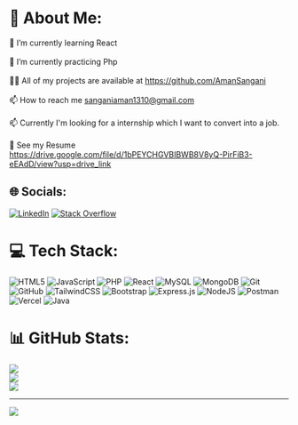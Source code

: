 # 💫 About Me:
🔭 I’m currently learning React <br><br>🌱 I’m currently practicing Php<br><br>👨‍💻 All of my projects are available at https://github.com/AmanSangani<br><br>📫 How to reach me sanganiaman1310@gmail.com<br><br>📫 Currently I'm looking for a internship which I want to convert into a job.<br><br>📄 See my Resume https://drive.google.com/file/d/1bPEYCHGVBIBWB8V8yQ-PirFiB3-eEAdD/view?usp=drive_link


## 🌐 Socials:
[![LinkedIn](https://img.shields.io/badge/LinkedIn-%230077B5.svg?logo=linkedin&logoColor=white)](https://www.linkedin.com/in/aman-sangani-0797452a5/) [![Stack Overflow](https://img.shields.io/badge/-Stackoverflow-FE7A16?logo=stack-overflow&logoColor=white)](https://stackoverflow.com/users/25010777) 

# 💻 Tech Stack:
![HTML5](https://img.shields.io/badge/html5-%23E34F26.svg?style=for-the-badge&logo=html5&logoColor=white) 
![JavaScript](https://img.shields.io/badge/javascript-%23323330.svg?style=for-the-badge&logo=javascript&logoColor=%23F7DF1E) 
![PHP](https://img.shields.io/badge/php-%23777BB4.svg?style=for-the-badge&logo=php&logoColor=white) 
![React](https://img.shields.io/badge/react-%2320232a.svg?style=for-the-badge&logo=react&logoColor=%2361DAFB) 
![MySQL](https://img.shields.io/badge/mysql-4479A1.svg?style=for-the-badge&logo=mysql&logoColor=white) 
![MongoDB](https://img.shields.io/badge/MongoDB-%234ea94b.svg?style=for-the-badge&logo=mongodb&logoColor=white) 
![Git](https://img.shields.io/badge/git-%23F05033.svg?style=for-the-badge&logo=git&logoColor=white) 
![GitHub](https://img.shields.io/badge/github-%23121011.svg?style=for-the-badge&logo=github&logoColor=white) 
![TailwindCSS](https://img.shields.io/badge/tailwindcss-%2338B2AC.svg?style=for-the-badge&logo=tailwind-css&logoColor=white) 
![Bootstrap](https://img.shields.io/badge/bootstrap-%238511FA.svg?style=for-the-badge&logo=bootstrap&logoColor=white) 
![Express.js](https://img.shields.io/badge/express.js-%23404d59.svg?style=for-the-badge&logo=express&logoColor=%2361DAFB) 
![NodeJS](https://img.shields.io/badge/node.js-6DA55F?style=for-the-badge&logo=node.js&logoColor=white) 
![Postman](https://img.shields.io/badge/Postman-FF6C37?style=for-the-badge&logo=postman&logoColor=white) 
![Vercel](https://img.shields.io/badge/vercel-%23000000.svg?style=for-the-badge&logo=vercel&logoColor=white) 
![Java](https://img.shields.io/badge/java-%23ED8B00.svg?style=for-the-badge&logo=openjdk&logoColor=white) 

# 📊 GitHub Stats:
![](https://github-readme-stats.vercel.app/api?username=AmanSangani&theme=dark&hide_border=true&include_all_commits=true&count_private=true)<br/>
![](https://github-readme-streak-stats.herokuapp.com/?user=AmanSangani&theme=dark&hide_border=true)<br/>
![](https://github-readme-stats.vercel.app/api/top-langs/?username=AmanSangani&theme=dark&hide_border=true&include_all_commits=true&count_private=true&layout=compact)

---
[![](https://visitcount.itsvg.in/api?id=AmanSangani&icon=0&color=0)](https://visitcount.itsvg.in)
